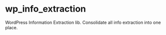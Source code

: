 # wp_info_extraction
WordPress Information Extraction lib. Consolidate all info extraction into one place.
